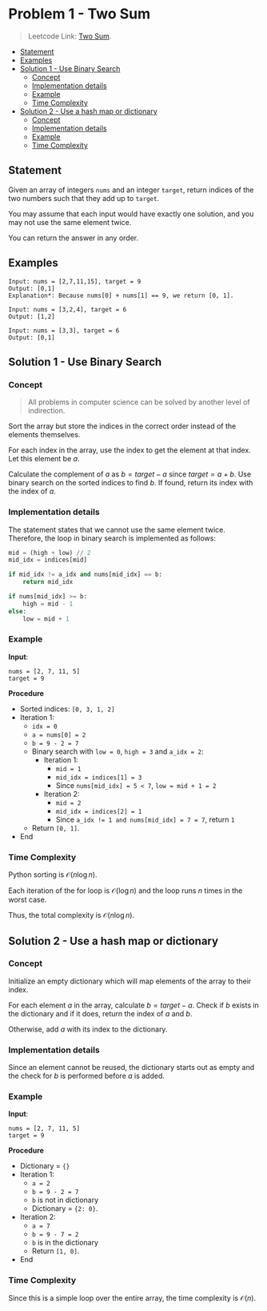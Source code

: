# <!-- omit in toc --> Problem 1 - Two Sum

> Leetcode Link: [Two Sum](https://leetcode.com/problems/two-sum).

- [Statement](#statement)
- [Examples](#examples)
- [Solution 1 - Use Binary Search](#solution-1---use-binary-search)
  - [Concept](#concept)
  - [Implementation details](#implementation-details)
  - [Example](#example)
  - [Time Complexity](#time-complexity)
- [Solution 2 - Use a hash map or dictionary](#solution-2---use-a-hash-map-or-dictionary)
  - [Concept](#concept-1)
  - [Implementation details](#implementation-details-1)
  - [Example](#example-1)
  - [Time Complexity](#time-complexity-1)

## Statement

Given an array of integers `nums` and an integer `target`, return indices of the two numbers such that they add up to `target`.

You may assume that each input would have exactly one solution, and you may not use the same element twice.

You can return the answer in any order.

## Examples

```block
Input: nums = [2,7,11,15], target = 9
Output: [0,1]
Explanation*: Because nums[0] + nums[1] == 9, we return [0, 1].
```

```block
Input: nums = [3,2,4], target = 6
Output: [1,2]
```

```block
Input: nums = [3,3], target = 6
Output: [0,1]
```

## Solution 1 - Use Binary Search

### Concept

> All problems in computer science can be solved by another level of indirection.

Sort the array but store the indices in the correct order instead of the elements themselves.

For each index in the array, use the index to get the element at that index. Let this element be $a$.

Calculate the complement of $a$ as $b=target-a$ since $target=a+b$. Use binary search on the sorted indices to find $b$. If found, return its index with the index of $a$.

### Implementation details

The statement states that we cannot use the same element twice. Therefore, the loop in binary search is implemented as follows:

```python
mid = (high + low) // 2
mid_idx = indices[mid]

if mid_idx != a_idx and nums[mid_idx] == b:
    return mid_idx

if nums[mid_idx] >= b:
    high = mid - 1
else:
    low = mid + 1
```

### Example

**Input**:

```block
nums = [2, 7, 11, 5]
target = 9
```

**Procedure**

- Sorted indices: `[0, 3, 1, 2]`
- Iteration 1:
  - `idx = 0`
  - `a = nums[0] = 2`
  - `b = 9 - 2 = 7`
  - Binary search with `low = 0`, `high = 3` and `a_idx = 2`:
    - Iteration 1:
      - `mid = 1`
      - `mid_idx = indices[1] = 3`
      - Since `nums[mid_idx] = 5 < 7`, `low = mid + 1 = 2`
    - Iteration 2:
      - `mid = 2`
      - `mid_idx = indices[2] = 1`
      - Since `a_idx != 1 and nums[mid_idx] = 7 = 7`, return `1`
  - Return `[0, 1]`.
- End

### Time Complexity

Python sorting is $\mathcal{O}(n\log{}n)$.

Each iteration of the for loop is $\mathcal{O}(\log{}n)$ and the loop runs $n$ times in the worst case.

Thus, the total complexity is $\mathcal{O}(n\log{}n)$.

## Solution 2 - Use a hash map or dictionary

### Concept

Initialize an empty dictionary which will map elements of the array to their index.

For each element $a$ in the array, calculate $b=target-a$. Check if $b$ exists in the dictionary and if it does, return the index of $a$ and $b$.

Otherwise, add $a$ with its index to the dictionary.

### Implementation details

Since an element cannot be reused, the dictionary starts out as empty and the check for $b$ is performed before $a$ is added.

### Example

**Input**:

```block
nums = [2, 7, 11, 5]
target = 9
```

**Procedure**

- Dictionary = `{}`
- Iteration 1:
  - `a = 2`
  - `b = 9 - 2 = 7`
  - `b` is not in dictionary
  - Dictionary = `{2: 0}`.
- Iteration 2:
  - `a = 7`
  - `b = 9 - 7 = 2`
  - `b` is in the dictionary
  - Return `[1, 0]`.
- End

### Time Complexity

Since this is a simple loop over the entire array, the time complexity is $\mathcal{O}(n)$.
